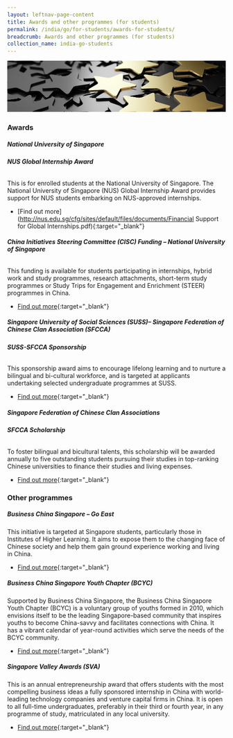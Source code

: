 ```yaml
---
layout: leftnav-page-content
title: Awards and other programmes (for students)
permalink: /india/go/for-students/awards-for-students/
breadcrumb: Awards and other programmes (for students)
collection_name: india-go-students
---
```


<img src="\images\asean-students\awards-students.jpg" alt="awards students banner" style="width:800px;" />

### **Awards**



##### **National University of Singapore**

###### **NUS Global Internship Award**

This is for enrolled students at the National University of Singapore. The National University of Singapore (NUS) Global Internship Award provides support for NUS students embarking on NUS-approved internships.

- [Find out more](http://nus.edu.sg/cfg/sites/default/files/documents/Financial Support for Global Internships.pdf){:target="_blank"}



###### **China Initiatives Steering Committee (CISC) Funding – National University of Singapore**

This funding is available for students participating in internships, hybrid work and study programmes, research attachments, short-term study programmes or Study Trips for Engagement and Enrichment (STEER) programmes in China.

- [Find out more](http://www.nus.edu.sg/iro/fa/sch/out/cisc.html){:target="_blank"}



##### **Singapore University of Social Sciences (SUSS)– Singapore Federation of Chinese Clan Association (SFCCA)**



###### **SUSS-SFCCA Sponsorship**

This sponsorship award aims to encourage lifelong learning and to nurture a bilingual and bi-cultural workforce, and is targeted at applicants undertaking selected undergraduate programmes at SUSS.

- [Find out more](http://www.sfcca.sg/en/scholarship/unisim){:target="_blank"}



##### **Singapore Federation of Chinese Clan Associations**

###### **SFCCA Scholarship**

To foster bilingual and bicultural talents, this scholarship will be awarded annually to five outstanding students pursuing their studies in top-ranking Chinese universities to finance their studies and living expenses.

- [Find out more](http://www.sfcca.sg/en/scholarship/sfccascholarship){:target="_blank"}



### **Other programmes**

##### **Business China Singapore – Go East**

This initiative is targeted at Singapore students, particularly those in Institutes of Higher Learning. It aims to expose them to the changing face of Chinese society and help them gain ground experience working and living in China.

- [Find out more](http://www.businesschina.org.sg/en.php/initiatives/goeast){:target="_blank"}



##### **Business China Singapore Youth Chapter (BCYC)**

Supported by Business China Singapore, the Business China Singapore Youth Chapter (BCYC) is a voluntary group of youths formed in 2010, which envisions itself to be the leading Singapore-based community that inspires youths to become China-savvy and facilitates connections with China. It has a vibrant calendar of year-round activities which serve the needs of the BCYC community.

- [Find out more](https://www.businesschina.org.sg/en.php/initiatives/goeast/programmes/15){:target="_blank"}



##### **Singapore Valley Awards (SVA)**

This is an annual entrepreneurship award that offers students with the most compelling business ideas a fully sponsored internship in China with world-leading technology companies and venture capital firms in China. It is open to all full-time undergraduates, preferably in their third or fourth year, in any programme of study, matriculated in any local university.

- [Find out more](http://www.singaporevalleyawards.com/index.html){:target="_blank"}

  